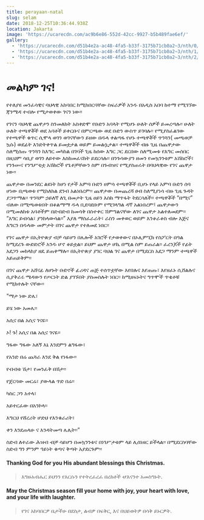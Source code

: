 ```yaml
---
title: perayaan-natal
slug: selam
date: 2018-12-25T10:36:44.938Z
location: Jakarta
image: 'https://ucarecdn.com/ac9b6e86-552d-42cc-9927-b5b489fae6ef/'
gallery:
  - 'https://ucarecdn.com/d51b4e2a-ac48-4fa5-b33f-3175b71cb0a2~3/nth/0/'
  - 'https://ucarecdn.com/d51b4e2a-ac48-4fa5-b33f-3175b71cb0a2~3/nth/1/'
  - 'https://ucarecdn.com/d51b4e2a-ac48-4fa5-b33f-3175b71cb0a2~3/nth/2/'
---
```

# መልካም ገና!

የተለያዩ መንፈሳዊና ባህላዊ አከባበር ከሚከበርባቸው ስፍራዎች አንዱ በአዲስ አበባ ከተማ የሚገኘው ጃንሜዳ ተብሎ የሚታወቀው ገናን ነው፡፡

የገናን ባህላዊ ጨዋታን ስንመለከት አስቀድሞ የቡድን አባላት የሚሆኑ ሁለት ሰዎች ይመረጣሉ፡፡ ሁለት ሁለት ተጫዋቾች ወደ አባቶች ይቀርቡና በምርጫው ወደ ቡድን ውስጥ ይገባሉ፡፡ የሚያስፈልገው የተጫዋች ቁጥር ሲሞላ ወገን ወገናቸውን ይዘው በዱላ ቀልጣፋ የሆኑ ተጫዋቾች ጥንጓን( መጫወቻ ኳሱ) ወደፊት እንድትቀጥል ይመቷታል ወይም ይመልሷታል፡፡ ተጫዋቾች ብዙ ጊዜ በጨዋታው ስለሚሰጡ ጥንጓን ከእግር መካከል በገባች ጊዜ ከሰው እግር ጋር ደርበው ስለሚመቱ የእግር መሰበር በዚህም ሳቢያ ወገን ለይተው እስከመፈናከት ይደርሳሉ፡፡ በንጉሳውያን ዘመን የመኳንንቱም አሽከሮች፣ የንጉሡና የንግሥቲቷ አሽከሮች የጌቶቻቸውን ስም በጉብዝና የሚያስጠሩት በባህላዊው የገና ጨዋታ ነው፡፡

ጨዋታው በመንደር ልዩነት ከሆነ የታች አምባ ቡድን ሀምሳ ተጫዋቾች ቢሆኑ የላይ አምባ ቡድን ሰባ ሆነው ቢጫወቱ የሚከለክል ደንብ አልነበረም፡፡ ጨዋታው በመጨረሻ ፀብ ስለሚያነሳ ብዙ ጊዜ ጉዳት ያጋጥማል፡፡ ጥንጓም ኃይለኛ ለጊ በመታት ጊዜ ዐይን እስከ ማጥፋት ትደርሳለች፡፡ ተጫዋቾች “በሚና” ብለው በሚጫወቱበት በቆልማማ ዱላ ቢደባደቡም የሚገላግል ዳኛ አልነበረም፤ ጨዋታውን በሚመለከቱ አባቶችም በድብድብ ከመሳቅ በስተቀር ሽምግልናቸው ለገና ጨዋታ አልተለመደም፡፡ “እግር ይብሳል፣ ያንከላውሳል፡፡” እያለ ማስፈራራት፣ ራስን መቀወር ወይም እንቆራቆስ ብሎ እጅና እግርን በዱላው መምታት በገና ጨዋታ የተለመደ ነበር፡፡

የገና ጨዋታ በኢትዮጵያ ብቻ ሳይሆን በሌሎች አገሮች የታወቀውና በኦሊምፒክ የስፖርት በዓል ከሚደረጉ ውድድሮች አንዱ ሆኖ ቆይቷል፡፡ ይህም ጨዋታ ሆኪ በሚል ስም ይጠራል፡፡ ፈረንጆች የፊት አደጋን መከላከያ ዘዴ ይጠቀማሉ፡፡ በኢትዮጵያ ያገር ባህል ገና ጨዋታ በሚደርስ አደጋ ማንም ተጫዋች አይጠይቅም፡፡

በገና ጨዋታ አሸናፊ ለሆኑት ቡድኖች ፊሪዳና ጠጅ ተሰጥቷቸው እየበሉና እየጠጡ፣ እየዘፈኑ ሲሸልሉና ሲያቅራሩ ሜዳውን የጦርነት ድል ያገኙበት ያስመስሉት ነበር፡፡ ከሚዘፍኑትና ግጥሞች ጥቂቶቹ የሚከተሉት ናቸው፡፡

“ማታ ነው ድሌ፣

ይሄ ነው አመሌ፡፡

አሲና በል አሲና ገናዬ፡፡

ኦ! ጉ! አሲና በል አሲና ገናዬ፡፡

ግፋው ግፋው አለኝ እኔ እንደምን ልግፋው፣

የአንድ በሬ ጨጓራ እንደ ቅል የነፋው፡፡

የብብቱ ሽታ፣ የመንፈቅ በሽታ፡፡

የጀርባው መርሬ፣ ያውላል ጥድ በሬ፡፡

ካስር ጋን አተላ፣

አይተርፈው በአንኮላ፡፡

እግርህ የሸረሪት ሆድህ የእንቁራሪት፣

ቀን እንደጠላሁ ና እንዳትመጣ ሌሊት፡፡”

ስድብ ለተራው ሕዝብ ብቻ ሳይሆን በመኳንንቱና በነገሥታቱም ላይ ሊሰነዘር ይችላል፡፡ በሚደርስባቸው ስድብ ግን ምንም ዓይነት ቁጣና ቅጣት አያደርጉም፡፡
#### Thanking God for you His abundant blessings this Christmas.
> እግዙአብሔር ይህንን የእርሱን የተትረፈረፈ በረከቶች ሇእናንተ አመስግኑት.

#### May the Christmas season fill your home with joy, your heart with love, and your life with laughter.
> የገና አከባበርዎ ቤታችሁ በደስታ, ልብዎ በፍቅር, እና በህይወትዎ በሳቅ ይኑርዎት.
